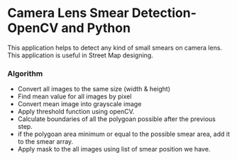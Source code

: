 # Camera Lens Smear Detection- OpenCV and Python

This application helps to detect any kind of small smears on camera lens.
This application is useful in Street Map designing.

### Algorithm
* Convert all images to the same size (width & height)
* Find mean value for all images by pixel
* Convert mean image into grayscale image
* Apply threshold function using openCV.
* Calculate boundaries of all the polygoan possible after the previous step.
* if the polygoan area minimum or equal to the possible smear area, add it to the smear array.
* Apply mask to the all images using list of smear position we have.
